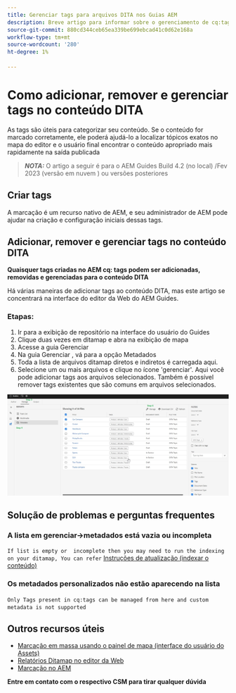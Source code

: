 ```yaml
---
title: Gerenciar tags para arquivos DITA nos Guias AEM
description: Breve artigo para informar sobre o gerenciamento de cq:tags em guias AEM
source-git-commit: 880cd344ceb65ea339be699ebcad41c0d62e168a
workflow-type: tm+mt
source-wordcount: '280'
ht-degree: 1%

---
```


# Como adicionar, remover e gerenciar tags no conteúdo DITA

As tags são úteis para categorizar seu conteúdo. Se o conteúdo for marcado corretamente, ele poderá ajudá-lo a localizar tópicos exatos no mapa do editor e o usuário final encontrar o conteúdo apropriado mais rapidamente na saída publicada

> **_NOTA:_**  O artigo a seguir é para o AEM Guides Build 4.2 (no local) /Fev 2023 (versão em nuvem ) ou versões posteriores


## Criar tags

A marcação é um recurso nativo de AEM, e seu administrador de AEM pode ajudar na criação e configuração iniciais dessas tags.


## Adicionar, remover e gerenciar tags no conteúdo DITA

**Quaisquer tags criadas no AEM cq: tags podem ser adicionadas, removidas e gerenciadas para o conteúdo DITA**

Há várias maneiras de adicionar tags ao conteúdo DITA, mas este artigo se concentrará na interface do editor da Web do AEM Guides.

### Etapas:

1. Ir para a exibição de repositório na interface do usuário do Guides
2. Clique duas vezes em ditamap e abra na exibição de mapa
3. Acesse a guia Gerenciar
4. Na guia Gerenciar , vá para a opção Metadados
5. Toda a lista de arquivos ditamap diretos e indiretos é carregada aqui.
6. Selecione um ou mais arquivos e clique no ícone &#39;gerenciar&#39;. Aqui você pode adicionar tags aos arquivos selecionados.
Também é possível remover tags existentes que são comuns em arquivos selecionados.

<img title="Gerenciar tags em guias AEM " alt="Gerenciar tags no DITA " src="ManageTags.jpg">

## Solução de problemas e perguntas frequentes

### A lista em gerenciar->metadados está vazia ou incompleta

`If list is empty or  incomplete then you may need to run the indexing on your ditamap, You can refer` [Instruções de atualização (indexar o conteúdo)](https://experienceleague.adobe.com/docs/experience-manager-guides-learn/tutorials/install-guide/on-prem-ig/download-install-upgrade-aemg/upgrade-xml-documentation.html?lang=en#steps-to-index-the-existing-content-to-use-the-new-find-and-replace%3A)

### Os metadados personalizados não estão aparecendo na lista

`Only Tags present in cq:tags can be managed from here and custom metadata is not supported`




## Outros recursos úteis

- [Marcação em massa usando o painel de mapa (interface do usuário do Assets)](https://experienceleague.adobe.com/docs/experience-manager-guides-learn/tutorials/user-guide/manaege-metadata/map-editor-bulk-tagging.html?lang=en)
- [Relatórios Ditamap no editor da Web](https://experienceleague.adobe.com/docs/experience-manager-guides-learn/tutorials/user-guide/reports-aem-guide/reports-web-editor.html?lang=en)
- [Marcação no AEM](https://experienceleague.adobe.com/docs/experience-manager-learn/assets/configuring/tagging.html?lang=en)


**Entre em contato com o respectivo CSM para tirar qualquer dúvida**
